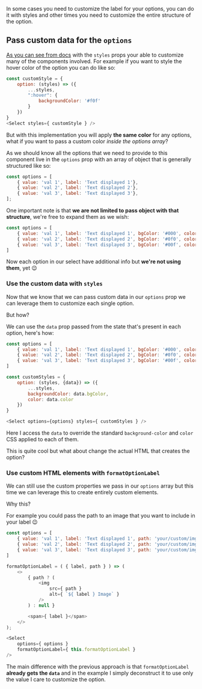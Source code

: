 In some cases you need to customize the label for your options, you can do it with styles and other times you need to customize the entire structure of the option.

## Pass custom data for the `options`
[As you can see from docs](https://react-select.com/styles) with the `styles` props your able to customize many of the components involved. For example if you want to style the hover color of the option you can do like so:
```js
const customStyle = {
	option: (styles) => ({
		...styles,
		":hover": {
			backgroundColor: '#f0f'
		}
	})
}
<Select styles={ customStyle } />
```
But with this implementation you will apply **the same color** for any options, what if you want to pass a custom color *inside the options array*?

As we should know all the options that we need to provide to this component live in the `options` prop with an array of object that is generally structured like so:
```js
const options = [
	{ value: 'val 1', label: 'Text displayed 1'},
	{ value: 'val 2', label: 'Text displayed 2'},
	{ value: 'val 3', label: 'Text displayed 3'},
];
```

One important note is that **we are not limited to pass object with that structure**, we're free to expand them as we wish:
```js
const options = [
	{ value: 'val 1', label: 'Text displayed 1', bgColor: '#000', color: '#fff'},
	{ value: 'val 2', label: 'Text displayed 2', bgColor: '#0f0', color: '#f0f'},
	{ value: 'val 3', label: 'Text displayed 3', bgColor: '#00f', color: '#ff0'},
]
```
Now each option in our select have additional info but **we're not using them**, yet 😉

### Use the custom data with `styles`
Now that we know that we can pass custom data in our `options` prop we can leverage them to customize each single option.

But how?

We can use the `data` prop passed from the state that's present in each option, here's how:
```js
const options = [
	{ value: 'val 1', label: 'Text displayed 1', bgColor: '#000', color: '#fff'},
	{ value: 'val 2', label: 'Text displayed 2', bgColor: '#0f0', color: '#f0f'},
	{ value: 'val 3', label: 'Text displayed 3', bgColor: '#00f', color: '#ff0'},
]

const customStyles = {
	option: (styles, {data}) => ({
		...styles,
		backgroundColor: data.bgColor,
		color: data.color
	})
}

<Select options={options} styles={ customStyles } />
```
Here I access the `data` to override the standard `background-color` and `color` CSS applied to each of them. 

This is quite cool but what about change the actual HTML that creates the option?

### Use custom HTML elements with `formatOptionLabel`
We can still use the custom properties we pass in our `options` array but this time we can leverage this to create entirely custom elements. 

Why this? 

For example you could pass the path to an image that you want to include in your label 😉

```js
const options = [
	{ value: 'val 1', label: 'Text displayed 1', path: 'your/custom/img1.png'},
	{ value: 'val 2', label: 'Text displayed 2', path: 'your/custom/img2.png'},
	{ value: 'val 3', label: 'Text displayed 3', path: 'your/custom/img3.png'},
]

formatOptionLabel = ( { label, path } ) => (
	<>
		{ path ? (
			<img
				src={ path }
				alt={ `${ label } Image` }
			/>
		) : null }

		<span>{ label }</span>
	</>
);

<Select
	options={ options }
	formatOptionLabel={ this.formatOptionLabel }
/>
```
The main difference with the previous approach is that `formatOptionLabel` **already gets the `data`** and in the example I simply deconstruct it to use only the value I care to customize the option.